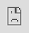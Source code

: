 ```yaml
---
layout: minimal
title: "Some Highlights From My Dotfiles"
categories: video
---
```


<iframe
    style="position: absolute; top: 0; left: 0; border: 0; width: 100%; height: 100%"
    src="https://www.youtube.com/embed/CZxo41Ao_Tc?rel=0"
    allowfullscreen>
</iframe>
